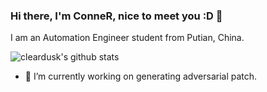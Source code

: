 ### Hi there, I'm ConneR, nice to meet you :D 👋

I am an Automation Engineer student from Putian, China.

![cleardusk's github stats](https://github-readme-stats.vercel.app/api?username=bossConneR&show_icons=true&count_private=true&hide=prs&theme=default_repocard)

- 🔭 I’m currently working on generating adversarial patch. 
<!--
- 🌱 I’m currently learning ...
- 👯 I’m looking to collaborate on ...
- 🤔 I’m looking for help with ...
- 💬 Ask me about ...
- 📫 How to reach me: ...
- 😄 Pronouns: ...
- ⚡ Fun fact: ...
-->
